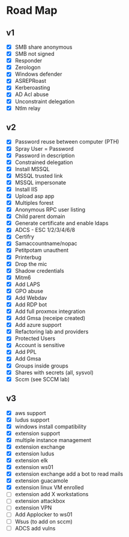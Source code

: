 # Road Map

## v1
- [X] SMB share anonymous
- [X] SMB not signed
- [X] Responder
- [X] Zerologon
- [X] Windows defender
- [X] ASREPRoast
- [X] Kerberoasting
- [X] AD Acl abuse 
- [X] Unconstraint delegation
- [X] Ntlm relay

## v2
- [X] Password reuse between computer (PTH)
- [X] Spray User = Password
- [X] Password in description
- [X] Constrained delegation
- [X] Install MSSQL
- [X] MSSQL trusted link
- [X] MSSQL impersonate
- [X] Install IIS
- [X] Upload asp app
- [X] Multiples forest
- [X] Anonymous RPC user listing
- [X] Child parent domain
- [X] Generate certificate and enable ldaps
- [X] ADCS - ESC 1/2/3/4/6/8
- [X] Certifry
- [X] Samaccountname/nopac
- [X] Petitpotam unauthent
- [X] Printerbug
- [X] Drop the mic
- [X] Shadow credentials
- [X] Mitm6
- [X] Add LAPS
- [X] GPO abuse
- [X] Add Webdav
- [X] Add RDP bot
- [X] Add full proxmox integration
- [X] Add Gmsa (receipe created)
- [X] Add azure support
- [X] Refactoring lab and providers
- [X] Protected Users
- [X] Account is sensitive
- [X] Add PPL
- [X] Add Gmsa
- [X] Groups inside groups
- [X] Shares with secrets (all, sysvol)
- [X] Sccm (see SCCM lab)

## v3
- [X] aws support
- [X] ludus support
- [X] windows install compatibility
- [X] extension support
- [X] multiple instance management
- [X] extension exchange
- [X] extension ludus
- [X] extension elk
- [X] extension ws01
- [X] extension exchange add a bot to read mails
- [X] extension guacamole
- [X] extension linux VM enrolled
- [ ] extension add X workstations
- [ ] extension attackbox
- [ ] extension VPN
- [ ] Add Applocker to ws01
- [ ] Wsus (to add on sccm)
- [ ] ADCS add vulns
